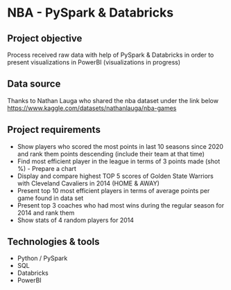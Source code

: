 # **NBA - PySpark & Databricks**

## Project objective
Process received raw data with help of PySpark & Databricks in order to present visualizations in PowerBI (visualizations in progress)<br />


## Data source
Thanks to Nathan Lauga who shared the nba dataset under the link below </br>
https://www.kaggle.com/datasets/nathanlauga/nba-games

## Project requirements
+ Show players who scored the most points in last 10 seasons since 2020 and rank them points descending (include their team at that time)
+ Find most efficient player in the league in terms of 3 points made (shot %) - Prepare a chart
+ Display and compare highest TOP 5 scores of Golden State Warriors with Cleveland Cavaliers in 2014 (HOME & AWAY)
+ Present top 10 most efficient players in terms of average points per game found in data set
+ Present top 3 coaches who had most wins during the regular season for 2014 and rank them
+ Show stats of 4 random players for 2014



## Technologies & tools
+ Python / PySpark
+ SQL
+ Databricks
+ PowerBI
